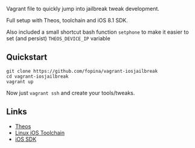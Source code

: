 Vagrant file to quickly jump into jailbreak tweak development.

Full setup with Theos, toolchain and iOS 8.1 SDK.

Also included a small shortcut bash function `setphone` to make it easier to set (and persist) `THEOS_DEVICE_IP` variable

Quickstart
----------

```
git clone https://github.com/fopina/vagrant-iosjailbreak
cd vagrant-iosjailbreak
vagrant up
```

Now just `vagrant ssh` and create your tools/tweaks.

Links
-----
* [Theos]( http://iphonedevwiki.net/index.php/Theos/Setup#On_Mac_OS_X_or_Linux)
* [Linux iOS Toolchain](https://github.com/tpoechtrager/cctools-port/)
* [iOS SDK](http://iphone.howett.net/sdks/)
